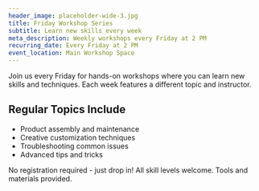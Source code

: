 ```yaml
---
header_image: placeholder-wide-3.jpg
title: Friday Workshop Series
subtitle: Learn new skills every week
meta_description: Weekly workshops every Friday at 2 PM
recurring_date: Every Friday at 2 PM
event_location: Main Workshop Space
---
```


Join us every Friday for hands-on workshops where you can learn new skills and techniques. Each week features a different topic and instructor.

## Regular Topics Include

- Product assembly and maintenance
- Creative customization techniques
- Troubleshooting common issues
- Advanced tips and tricks

No registration required - just drop in! All skill levels welcome. Tools and materials provided.